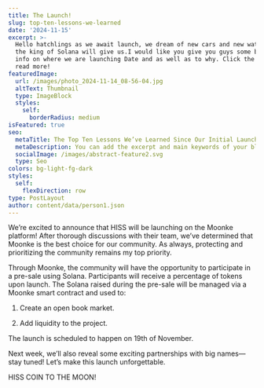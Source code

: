 ```yaml
---
title: The Launch!
slug: top-ten-lessons-we-learned
date: '2024-11-15'
excerpt: >-
  Hello hatchlings as we await launch, we dream of new cars and new watch's that
  the king of Solana will give us.I would like you give you guys some background
  info on where we are launching Date and as well as to why. Click the titile to
  read more!
featuredImage:
  url: /images/photo_2024-11-14_08-56-04.jpg
  altText: Thumbnail
  type: ImageBlock
  styles:
    self:
      borderRadius: medium
isFeatured: true
seo:
  metaTitle: The Top Ten Lessons We’ve Learned Since Our Initial Launch
  metaDescription: You can add the excerpt and main keywords of your blog post here.
  socialImage: /images/abstract-feature2.svg
  type: Seo
colors: bg-light-fg-dark
styles:
  self:
    flexDirection: row
type: PostLayout
author: content/data/person1.json
---
```

We’re excited to announce that HISS will be launching on the Moonke platform! After thorough discussions with their team, we’ve determined that Moonke is the best choice for our community. As always, protecting and prioritizing the community remains my top priority.

Through Moonke, the community will have the opportunity to participate in a pre-sale using Solana. Participants will receive a percentage of tokens upon launch. The Solana raised during the pre-sale will be managed via a Moonke smart contract and used to:

1.  Create an open book market.

2.  Add liquidity to the project.

The launch is scheduled to happen on 19th of November.

Next week, we’ll also reveal some exciting partnerships with big names—stay tuned! Let’s make this launch unforgettable.

HISS COIN TO THE MOON!
